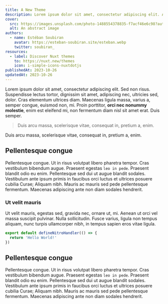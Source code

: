 ```yaml
---
title: A New Theme
description: Lorem ipsum dolor sit amet, consectetur adipiscing elit. Aliquam quam nunc, fringilla vitae eleifend pharetra, pellentesque non felis. Praesent molestie ex dolor, a cursus.
cover:
  src: https://images.unsplash.com/photo-1488554378835-f7acf46e6c98?auto=format&fit=crop&q=80&w=1471&ixlib=rb-4.0.3&ixid=M3wxMjA3fDB8MHxwaG90by1wYWdlfHx8fGVufDB8fHx8fA%3D%3D
  alt: An abstract image
authors:
  - name: Estéban Soubiran
    avatar: https://esteban-soubiran.site/esteban.webp
    twitter: soubiran_
resources:
  - label: Discover Nuxt themes
    to: https://nuxt.new/themes
    icon: i-simple-icons-nuxtdotjs
publishedAt: 2023-10-26
updatedAt: 2023-10-26
---
```


Lorem ipsum dolor sit amet, consectetur adipiscing elit. Sed non risus. Suspendisse lectus tortor, dignissim sit amet, adipiscing nec, ultricies sed, dolor. Cras elementum ultrices diam. Maecenas ligula massa, varius a, semper congue, euismod non, mi. Proin porttitor, **orci nec nonummy molestie**, enim est eleifend mi, non fermentum diam nisl sit amet erat. Duis semper.

> Duis arcu massa, scelerisque vitae, consequat in, pretium a, enim.

Duis arcu massa, scelerisque vitae, consequat in, pretium a, enim.

## Pellentesque congue

Pellentesque congue. Ut in risus volutpat libero pharetra tempor. Cras vestibulum bibendum augue. Praesent egestas `leo in pede`. Praesent blandit odio eu enim. Pellentesque sed dui ut augue blandit sodales. Vestibulum ante ipsum primis in faucibus orci luctus et ultrices posuere cubilia Curae; Aliquam nibh. Mauris ac mauris sed pede pellentesque fermentum. Maecenas adipiscing ante non diam sodales hendrerit.

### Ut velit mauris

Ut velit mauris, egestas sed, gravida nec, ornare ut, mi. Aenean ut orci vel massa suscipit pulvinar. Nulla sollicitudin. Fusce varius, ligula non tempus aliquam, nunc turpis ullamcorper nibh, in tempus sapien eros vitae ligula.

```ts [src/handlers/hello.ts]
export default defineNitroHandler(() => {
  return 'Hello World!'
})
```

## Pellentesque congue

Pellentesque congue. Ut in risus volutpat libero pharetra tempor. Cras vestibulum bibendum augue. Praesent egestas `leo in pede`. Praesent blandit odio eu enim. Pellentesque sed dui ut augue blandit sodales. Vestibulum ante ipsum primis in faucibus orci luctus et ultrices posuere cubilia Curae; Aliquam nibh. Mauris ac mauris sed pede pellentesque fermentum. Maecenas adipiscing ante non diam sodales hendrerit.
